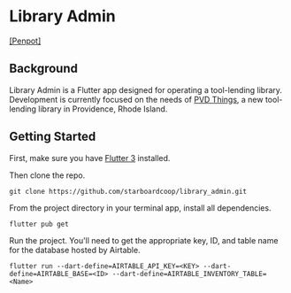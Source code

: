 # Library Admin

[\[Penpot\]](https://design.penpot.app/#/dashboard/team/9ff3e740-f66e-11ec-a4ab-f940e3befd53/projects)

## Background

Library Admin is a Flutter app designed for operating a tool-lending library. Development is currently focused on the needs of [PVD Things](https://www.pvdthings.coop), a new tool-lending library in Providence, Rhode Island.

## Getting Started

First, make sure you have [Flutter 3](https://docs.flutter.dev/get-started/install) installed.

Then clone the repo.
```
git clone https://github.com/starboardcoop/library_admin.git
```

From the project directory in your terminal app, install all dependencies.
```
flutter pub get
```

Run the project. You'll need to get the appropriate key, ID, and table name for the database hosted by Airtable.
```
flutter run --dart-define=AIRTABLE_API_KEY=<KEY> --dart-define=AIRTABLE_BASE=<ID> --dart-define=AIRTABLE_INVENTORY_TABLE=<Name>
```
